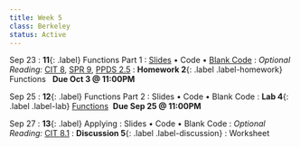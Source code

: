 ```yaml
---
title: Week 5 
class: Berkeley
status: Active
---
```


Sep 23
: **11**{: .label} Functions Part 1
  : [Slides](https://docs.google.com/presentation/d/1quIuRjNKan_dtiFTVhYv2pb3JNuG1bba80GHHPQmKfQ/edit?usp=sharing) &#8226; Code &#8226; [Blank Code](https://datahub.berkeley.edu/hub/user-redirect/git-pull?repo=https%3A%2F%2Fgithub.com%2Fdata-6-berkeley%2Fmaterials-fa24&branch=main&urlpath=tree%2Fmaterials-fa24%2Flectures%2Flec11%2Flec11-blank.ipynb)
: *Optional Reading:* [CIT 8](https://inferentialthinking.com/chapters/08/Functions_and_Tables.html), [SPR 9](https://cs.stanford.edu/people/nick/py/python-function.html), [PPDS 2.5](https://www.tomasbeuzen.com/python-programming-for-data-science/chapters/chapter2-loops-functions.html#functions)
: **Homework 2**{: .label .label-homework} Functions &nbsp; **Due Oct 3 @ 11:00PM**

Sep 25
: **12**{: .label} Functions Part 2
  : Slides &#8226; Code &#8226; Blank Code
: **Lab 4**{: .label .label-lab} [Functions](https://datahub.berkeley.edu/hub/user-redirect/git-pull?repo=https%3A%2F%2Fgithub.com%2Fdata-6-berkeley%2Fmaterials-fa24&branch=main&urlpath=tree%2Fmaterials-fa24%2Flabs%2Flab04%2Flab04.ipynb) &nbsp;**Due Sep 25 @ 11:00PM**

Sep 27
: **13**{: .label}  Applying
  : Slides &#8226; Code &#8226; Blank Code
: *Optional Reading:* [CIT 8.1](https://inferentialthinking.com/chapters/08/1/Applying_a_Function_to_a_Column.html)
: **Discussion 5**{: .label .label-discussion}
  : Worksheet
  <!--&#8226;[Solutions](./assignments/disc01-sols.pdf) -->
